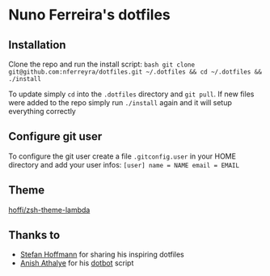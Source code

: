 # Nuno Ferreira's dotfiles

## Installation
Clone the repo and run the install script:
``bash
git clone git@github.com:nferreyra/dotfiles.git ~/.dotfiles && cd ~/.dotfiles && ./install
``

To update simply `cd` into the `.dotfiles` directory and `git pull`.
If new files were added to the repo simply run `./install` again and it will setup
everything correctly

## Configure git user
To configure the git user create a file `.gitconfig.user` in your HOME directory
and add your user infos:
``
[user]
name = NAME
email = EMAIL
``

## Theme

[hoffi/zsh-theme-lambda](https://github.com/hoffi/zsh-theme-lambda)

## Thanks to

* [Stefan Hoffmann](https://github.com/hoffi) for sharing his inspiring dotfiles
* [Anish Athalye](http://www.anishathalye.com) for his [dotbot](https://github.com/anishathalye/dotbot) script
